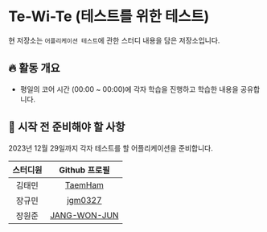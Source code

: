 # Te-Wi-Te (테스트를 위한 테스트)

현 저장소는 `어플리케이션 테스트`에 관한 스터디 내용을 담은 저장소입니다.

## 🔥 활동 개요

- 평일의 코어 시간 (00:00 ~ 00:00)에 각자 학습을 진행하고 학습한 내용을 공유합니다.

## 📌 시작 전 준비해야 할 사항

2023년 12월 29일까지 각자 테스트를 할 어플리케이션을 준비합니다.

| 스터디원 |                  Github 프로필                  |
| :------: | :---------------------------------------------: |
|  김태민  |      [TaemHam](https://github.com/TaemHam)      |
|  장규민  |      [jgm0327](https://github.com/jgm0327)      |
|  장원준  | [JANG-WON-JUN](https://github.com/JANG-WON-JUN) |

